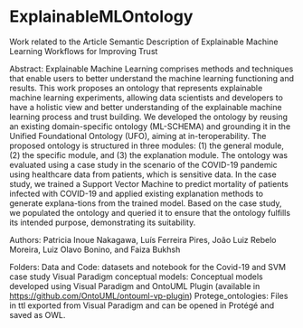 # ExplainableMLOntology
Work related to the Article Semantic Description of Explainable Machine Learning Workflows for Improving Trust

Abstract: Explainable Machine Learning comprises methods and techniques that enable users to better understand the machine learning functioning and results. This work proposes an ontology that represents explainable machine learning experiments, allowing data scientists and developers to have a holistic view and better understanding of the explainable machine learning process and trust building. We developed the ontology by reusing an existing domain-specific ontology (ML-SCHEMA) and grounding it in the Unified Foundational Ontology (UFO), aiming at in-teroperability. The proposed ontology is structured in three modules: (1) the general module, (2) the specific module, and (3) the explanation module. The ontology was evaluated using a case study in the scenario of the COVID-19 pandemic using healthcare data from patients, which is sensitive data. In the case study, we trained a Support Vector Machine to predict mortality of patients infected with COVID-19 and applied existing explanation methods to generate explana-tions from the trained model. Based on the case study, we populated the ontology and queried it to ensure that the ontology fulfills its intended purpose, demonstrating its suitability.

Authors: Patricia Inoue Nakagawa, Luís Ferreira Pires, João Luiz Rebelo Moreira, Luiz Olavo Bonino, and Faiza Bukhsh

Folders:
  Data and Code: datasets and notebook for the Covid-19 and SVM case study
  Visual Paradigm conceptual models: Conceptual models developed using Visual Paradigm and OntoUML Plugin (available in https://github.com/OntoUML/ontouml-vp-plugin)
  Protege_ontologies: Files in ttl exported from Visual Paradigm and can be opened in Protégé and saved as OWL. 
